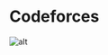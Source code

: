 # Codeforces

![alt](https://camo.githubusercontent.com/f77c0c8bd9bacf0aa22a7fbed2b9783cb4a402c1/687474703a2f2f7777772e636c6b65722e636f6d2f636c6970617274732f512f392f752f382f4d2f362f67686f73742d736179696e672d626f6f2d6d642e706e67)

